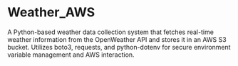 # Weather_AWS
A Python-based weather data collection system that fetches real-time weather information from the OpenWeather API and stores it in an AWS S3 bucket. Utilizes boto3, requests, and python-dotenv for secure environment variable management and AWS interaction.
